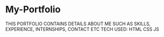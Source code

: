 # My-Portfolio
THIS PORTFOLIO CONTAINS DETAILS ABOUT ME SUCH AS SKILLS, EXPERIENCE, INTERNSHIPS, CONTACT ETC
TECH USED: HTML CSS JS
